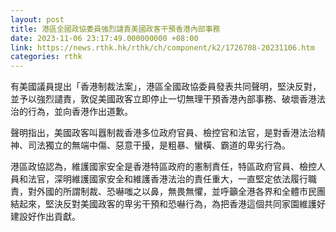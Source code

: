 ```yaml
---
layout: post
title: 港區全國政協委員強烈譴責美國政客干預香港內部事務
date: 2023-11-06 23:17:49.000000000 +08:00
link: https://news.rthk.hk/rthk/ch/component/k2/1726708-20231106.htm
categories: rthk
---
```


有美國議員提出「香港制裁法案」，港區全國政協委員發表共同聲明，堅決反對，並予以強烈譴責，敦促美國政客立即停止一切無理干預香港內部事務、破壞香港法治的行為，並向香港作出道歉。

聲明指出，美國政客叫囂制裁香港多位政府官員、檢控官和法官，是對香港法治精神、司法獨立的無端中傷、惡意干擾，是粗暴、蠻橫、霸道的卑劣行為。

港區政協認為，維護國家安全是香港特區政府的憲制責任，特區政府官員、檢控人員和法官，深明維護國家安全和維護香港法治的責任重大，一直堅定依法履行職責，對外國的所謂制裁、恐嚇嗤之以鼻，無畏無懼，並呼籲全港各界和全體市民團結起來，堅決反對美國政客的卑劣干預和恐嚇行為，為把香港這個共同家園維護好建設好作出貢獻。
